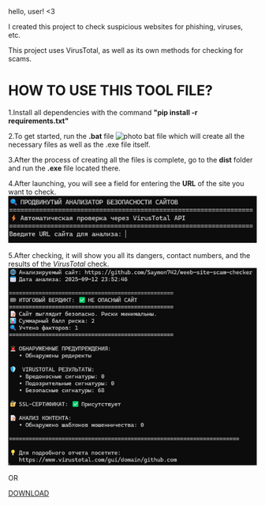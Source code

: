 hello, user! <3

I created this project to check suspicious websites for phishing, viruses, etc.

This project uses VirusTotal, as well as its own methods for checking for scams.


<h1>HOW TO USE THIS TOOL FILE?</h1>

1.Install all dependencies with the command **"pip install -r requirements.txt"**

2.To get started, run the **.bat** file
![photo bat file](images/image.png)
  which will create all the necessary files as well as the .exe file itself.

3.After the process of creating all the files is complete, go to the **dist** folder and run the **.exe** file located there.

4.After launching, you will see a field for entering the **URL** of the site you want to check.
![photo start of programm](images/image2.png)

5.After checking, it will show you all its dangers, contact numbers, and the results of the *VirusTotal* check.
![photo of end the programm](images/image3.png)


OR


<a href="ScamChecker.exe" download>
  <btn>DOWNLOAD</btn>
</a>